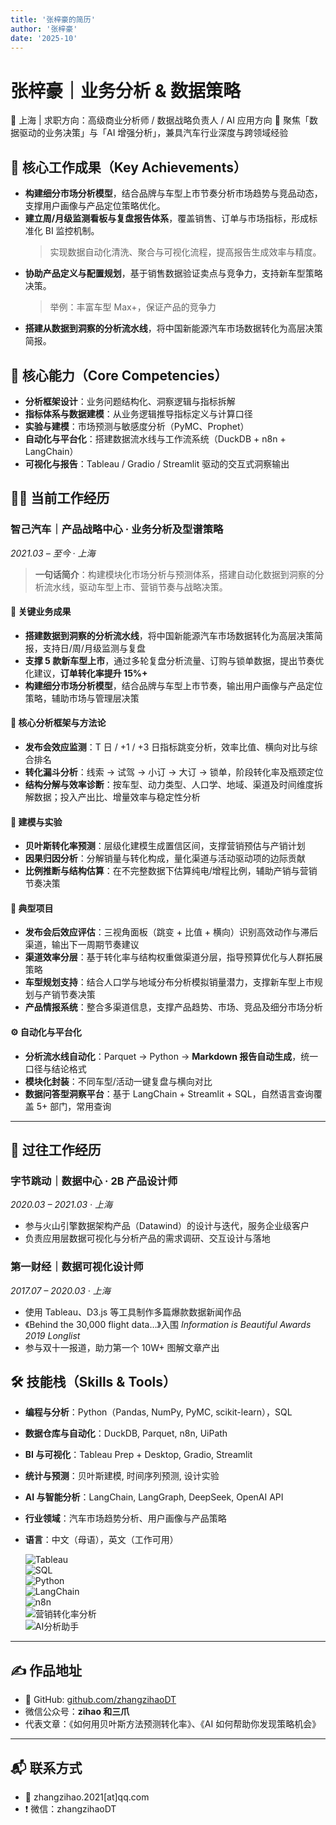 ```yaml
---
title: '张梓豪的简历'
author: '张梓豪'
date: '2025-10'
---
```


# 张梓豪｜业务分析 & 数据策略

📍 上海 | 求职方向：高级商业分析师 / 数据战略负责人 / AI 应用方向
🚀 聚焦「数据驱动的业务决策」与「AI 增强分析」，兼具汽车行业深度与跨领域经验

## 🧩 核心工作成果（Key Achievements）

- **构建细分市场分析模型**，结合品牌与车型上市节奏分析市场趋势与竞品动态，支撑用户画像与产品定位策略优化。
- **建立周/月级监测看板与复盘报告体系**，覆盖销售、订单与市场指标，形成标准化 BI 监控机制。
  > 实现数据自动化清洗、聚合与可视化流程，提高报告生成效率与精度。
- **协助产品定义与配置规划**，基于销售数据验证卖点与竞争力，支持新车型策略决策。
  > 举例：丰富车型 Max+，保证产品的竞争力
- **搭建从数据到洞察的分析流水线**，将中国新能源汽车市场数据转化为高层决策简报。

## 💼 核心能力（Core Competencies）

- **分析框架设计**：业务问题结构化、洞察逻辑与指标拆解
- **指标体系与数据建模**：从业务逻辑推导指标定义与计算口径
- **实验与建模**：市场预测与敏感度分析（PyMC、Prophet）
- **自动化与平台化**：搭建数据流水线与工作流系统（DuckDB + n8n + LangChain）
- **可视化与报告**：Tableau / Gradio / Streamlit 驱动的交互式洞察输出

## 🧑‍💼 当前工作经历

### 智己汽车｜产品战略中心 · 业务分析及型谱策略

_2021.03 – 至今 · 上海_

> **一句话简介**：构建模块化市场分析与预测体系，搭建自动化数据到洞察的分析流水线，驱动车型上市、营销节奏与战略决策。

#### 🎯 关键业务成果

- **搭建数据到洞察的分析流水线**，将中国新能源汽车市场数据转化为高层决策简报，支持日/周/月级监测与复盘
- **支撑 5 款新车型上市**，通过多轮复盘分析流量、订购与锁单数据，提出节奏优化建议，**订单转化率提升 15%+**
- **构建细分市场分析模型**，结合品牌与车型上市节奏，输出用户画像与产品定位策略，辅助市场与管理层决策

#### 🧩 核心分析框架与方法论

- **发布会效应监测**：T 日 / +1 / +3 日指标跳变分析，效率比值、横向对比与综合排名
- **转化漏斗分析**：线索 → 试驾 → 小订 → 大订 → 锁单，阶段转化率及瓶颈定位
- **结构分解与效率诊断**：按车型、动力类型、人口学、地域、渠道及时间维度拆解数据；投入产出比、增量效率与稳定性分析

#### 🔬 建模与实验

- **贝叶斯转化率预测**：层级化建模生成置信区间，支撑营销预估与产销计划
- **因果归因分析**：分解销量与转化构成，量化渠道与活动驱动项的边际贡献
- **比例推断与结构估算**：在不完整数据下估算纯电/增程比例，辅助产销与营销节奏决策

#### 🧪 典型项目

- **发布会后效应评估**：三视角面板（跳变 + 比值 + 横向）识别高效动作与滞后渠道，输出下一周期节奏建议
- **渠道效率分层**：基于转化率与结构权重做渠道分层，指导预算优化与人群拓展策略
- **车型规划支持**：结合人口学与地域分布分析模拟销量潜力，支撑新车型上市规划与产销节奏决策
- **产品情报系统**：整合多渠道信息，支撑产品趋势、市场、竞品及细分市场分析

#### ⚙️ 自动化与平台化

- **分析流水线自动化**：Parquet → Python → **Markdown 报告自动生成**，统一口径与结论格式
- **模块化封装**：不同车型/活动一键复盘与横向对比
- **数据问答型洞察平台**：基于 LangChain + Streamlit + SQL，自然语言查询覆盖 5+ 部门，常用查询

---

## 🔬 过往工作经历

### 字节跳动｜数据中心 · 2B 产品设计师

_2020.03 – 2021.03 · 上海_

- 参与火山引擎数据架构产品（Datawind）的设计与迭代，服务企业级客户
- 负责应用层数据可视化与分析产品的需求调研、交互设计与落地

### 第一财经｜数据可视化设计师

_2017.07 – 2020.03 · 上海_

- 使用 Tableau、D3.js 等工具制作多篇爆款数据新闻作品
- 《Behind the 30,000 flight data…》入围 _Information is Beautiful Awards 2019 Longlist_
- 参与双十一报道，助力第一个 10W+ 图解文章产出

## 🛠 技能栈（Skills & Tools）

- **编程与分析**：Python（Pandas, NumPy, PyMC, scikit-learn），SQL
- **数据仓库与自动化**：DuckDB, Parquet, n8n, UiPath
- **BI 与可视化**：Tableau Prep + Desktop, Gradio, Streamlit
- **统计与预测**：贝叶斯建模, 时间序列预测, 设计实验
- **AI 与智能分析**：LangChain, LangGraph, DeepSeek, OpenAI API
- **行业领域**：汽车市场趋势分析、用户画像与产品策略
- **语言**：中文（母语），英文（工作可用）

  ![Tableau](https://img.shields.io/badge/-Tableau-blue?style=flat-square)  
  ![SQL](https://img.shields.io/badge/-SQL-lightgrey?style=flat-square)  
  ![Python](https://img.shields.io/badge/-Python-green?style=flat-square)  
  ![LangChain](https://img.shields.io/badge/-LangChain-purple?style=flat-square)  
  ![n8n](https://img.shields.io/badge/-n8n-orange?style=flat-square)  
  ![营销转化率分析](https://img.shields.io/badge/-营销转化率分析-yellow?style=flat-square)  
  ![AI分析助手](https://img.shields.io/badge/-AI分析助手-ff69b4?style=flat-square)

---

## ✍️ 作品地址

- 🐙 GitHub: [github.com/zhangzihaoDT](https://github.com/zhangzihaoDT)
- 微信公众号：**zihao 和三爪**
- 代表文章：《如何用贝叶斯方法预测转化率》、《AI 如何帮助你发现策略机会》

---

## 📬 联系方式

- 📧 zhangzihao.2021[at]qq.com
- ❗️ 微信：zhangzihaoDT
